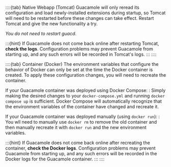 ::::{tab} Native Webapp (Tomcat)
Guacamole will only reread its configuration and load newly-installed
extensions during startup, so Tomcat will need to be restarted before these
changes can take effect. Restart Tomcat and give the new functionality a try.

*You do not need to restart guacd*.

:::{hint}
If Guacamole does not come back online after restarting Tomcat, **check the
logs**. Configuration problems may prevent Guacamole from starting up, and any
such errors will be recorded in Tomcat's logs.
:::
::::

::::{tab} Container (Docker)
The environment variables that configure the behavior of Docker can only be set
at the time the Docker container is created. To apply these configuration
changes, you will need to recreate the container.

If your Guacamole container was deployed using Docker Compose:
: Simply making the desired changes to your `docker-compose.yml` and running
  `docker compose up` is sufficient. Docker Compose will automatically
  recognize that the environment variables of the container have changed and
  recreate it.

If your Guacamole container was deployed manually (using `docker run`):
: You wll need to manually use `docker rm` to remove the old container and then
  manually recreate it with `docker run` and the new environment variables.

:::{hint}
If Guacamole does not come back online after recreating the container, **check
the Docker logs**. Configuration problems may prevent Guacamole from starting
up, and any such errors will be recorded in the Docker logs for the Guacamole
container.
:::
::::
